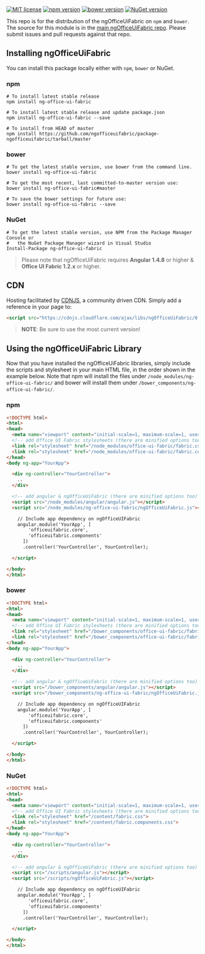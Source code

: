 [![MIT license](https://img.shields.io/npm/l/express.svg)](https://github.com/ngOfficeUIFabric/ng-officeuifabric/blob/master/LICENSE)
[![npm version](https://badge.fury.io/js/ng-office-ui-fabric.svg)](https://badge.fury.io/js/ng-office-ui-fabric)
[![bower version](https://badge.fury.io/bo/ng-office-ui-fabric.svg)](https://github.com/ngOfficeUiFabric/package-ngofficeuifabric)
[![NuGet version](https://badge.fury.io/nu/ng-office-ui-fabric.svg)](https://badge.fury.io/nu/ng-office-ui-fabric)

This repo is for the distribution of the ngOfficeUiFabric on `npm` and `bower`. The source for this module is in the [main ngOfficeUiFabric repo](https://github.com/ngOfficeUIFabric/ng-officeuifabric). Please submit issues and pull requests against that repo.

## Installing ngOfficeUiFabric

You can install this package locally either with `npm`, `bower` or NuGet.

### npm

```shell
# To install latest stable release
npm install ng-office-ui-fabric

# To install latest stable release and update package.json
npm install ng-office-ui-fabric --save

# To install from HEAD of master
npm install https://github.com/ngofficeuifabric/package-ngofficeuifabric/tarball/master
```

### bower

```shell
# To get the latest stable version, use bower from the command line.
bower install ng-office-ui-fabric

# To get the most recent, last committed-to-master version use:
bower install ng-office-ui-fabric#master

# To save the bower settings for future use:
bower install ng-office-ui-fabric --save
```

### NuGet

```shell
# To get the latest stable version, use NPM from the Package Manager Console or
#   the NuGet Package Manager wizard in Visual Studio
Install-Package ng-office-ui-fabric
```

> Please note that ngOfficeUiFabric requires **Angular 1.4.8** or higher & **Office UI Fabric 1.2.x** or higher.

## CDN

Hosting facilitated by [CDNJS](https://cdnjs.com), a community driven CDN. Simply add a reference in your page to:

```html
<script src="https://cdnjs.cloudflare.com/ajax/libs/ngOfficeUiFabric/0.3.0/ngOfficeUiFabric.min.js"></script>
```

> **NOTE**: Be sure to use the most current version!

## Using the ngOfficeUiFabric Library

Now that you have installed the ngOfficeUiFabric libraries, simply include the scripts and stylesheet in your main HTML file, in the order shown in the example below. Note that npm 
will install the files under `/node_modules/ng-office-ui-fabric/` and bower will install them 
under `/bower_components/ng-office-ui-fabric/`.

### npm

```html
<!DOCTYPE html>
<html>
<head>
  <meta name="viewport" content="initial-scale=1, maximum-scale=1, user-scalable=no" />
  <!-- add Office UI Fabric stylesheets (there are minified options too) -->
  <link rel="stylesheet" href="/node_modules/office-ui-fabric/fabric.css">
  <link rel="stylesheet" href="/node_modules/office-ui-fabric/fabric.components.css">
</head>
<body ng-app="YourApp">

  <div ng-controller="YourController">
    ..
  </div>

  <!-- add angular & ngOfficeUiFabric (there are minified options too) -->
  <script src="/node_modules/angular/angular.js"></script>
  <script src="/node_modules/ng-office-ui-fabric/ngOfficeUiFabric.js"></script>

    // Include app dependency on ngOfficeUIFabric
    angular.module('YourApp', [
        'officeuifabric.core',
        'officeuifabric.components'
      ])
      .controller('YourController', YourController);

  </script>

</body>
</html>
```

### bower

```html
<!DOCTYPE html>
<html>
<head>
  <meta name="viewport" content="initial-scale=1, maximum-scale=1, user-scalable=no" />
  <!-- add Office UI Fabric stylesheets (there are minified options too) -->
  <link rel="stylesheet" href="/bower_components/office-ui-fabric/fabric.css">
  <link rel="stylesheet" href="/bower_components/office-ui-fabric/fabric.components.css">
</head>
<body ng-app="YourApp">

  <div ng-controller="YourController">
    ..
  </div>

  <!-- add angular & ngOfficeUiFabric (there are minified options too) -->
  <script src="/bower_components/angular/angular.js"></script>
  <script src="/bower_components/ng-office-ui-fabric/ngOfficeUiFabric.js"></script>

    // Include app dependency on ngOfficeUIFabric
    angular.module('YourApp', [
        'officeuifabric.core',
        'officeuifabric.components'
      ])
      .controller('YourController', YourController);

  </script>

</body>
</html>
```

### NuGet

```html
<!DOCTYPE html>
<html>
<head>
  <meta name="viewport" content="initial-scale=1, maximum-scale=1, user-scalable=no" />
  <!-- add Office UI Fabric stylesheets (there are minified options too) -->
  <link rel="stylesheet" href="/content/fabric.css">
  <link rel="stylesheet" href="/content/fabric.components.css">
</head>
<body ng-app="YourApp">

  <div ng-controller="YourController">
    ..
  </div>

  <!-- add angular & ngOfficeUiFabric (there are minified options too) -->
  <script src="/scripts/angular.js"></script>
  <script src="/scripts/ngOfficeUiFabric.js"></script>

    // Include app dependency on ngOfficeUIFabric
    angular.module('YourApp', [
        'officeuifabric.core',
        'officeuifabric.components'
      ])
      .controller('YourController', YourController);

  </script>

</body>
</html>
```
